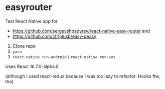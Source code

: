 # easyrouter

Test React Native app for 

- https://github.com/sergeyshpadyrev/react-native-easy-router and 
- https://github.com/ctrlplusb/easy-peasy

1. Clone repo
2. `yarn`
3. `react-native run-android` / `react-native run-ios`

Uses React 16.7.0-alpha.0 

(although I used react-redux because I was too lazy to refactor. Hooks ftw, tho)